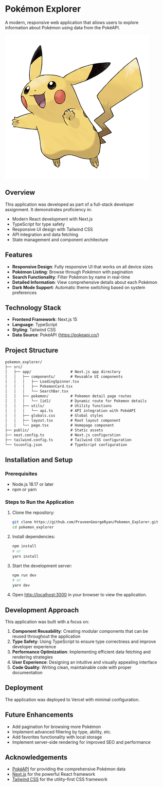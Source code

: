 # Pokémon Explorer

A modern, responsive web application that allows users to explore information about Pokémon using data from the PokéAPI.

![Pokémon Explorer](https://raw.githubusercontent.com/PokeAPI/sprites/master/sprites/pokemon/other/official-artwork/25.png)

## Overview

This application was developed as part of a full-stack developer assignment. It demonstrates proficiency in:

- Modern React development with Next.js
- TypeScript for type safety
- Responsive UI design with Tailwind CSS
- API integration and data fetching
- State management and component architecture

## Features

- **Responsive Design**: Fully responsive UI that works on all device sizes
- **Pokémon Listing**: Browse through Pokémon with pagination
- **Search Functionality**: Filter Pokémon by name in real-time
- **Detailed Information**: View comprehensive details about each Pokémon
- **Dark Mode Support**: Automatic theme switching based on system preferences

## Technology Stack

- **Frontend Framework**: Next.js 15
- **Language**: TypeScript
- **Styling**: Tailwind CSS
- **Data Source**: PokéAPI (https://pokeapi.co/)

## Project Structure

```
pokemon_explorer/
├── src/
│   ├── app/                  # Next.js app directory
│   │   ├── components/       # Reusable UI components
│   │   │   ├── LoadingSpinner.tsx
│   │   │   ├── PokemonCard.tsx
│   │   │   └── SearchBar.tsx
│   │   ├── pokemon/          # Pokemon detail page routes
│   │   │   └── [id]/         # Dynamic route for Pokemon details
│   │   ├── utils/            # Utility functions
│   │   │   └── api.ts        # API integration with PokéAPI
│   │   ├── globals.css       # Global styles
│   │   ├── layout.tsx        # Root layout component
│   │   └── page.tsx          # Homepage component
├── public/                   # Static assets
├── next.config.ts            # Next.js configuration
├── tailwind.config.ts        # Tailwind CSS configuration
└── tsconfig.json             # TypeScript configuration
```

## Installation and Setup

### Prerequisites

- Node.js 18.17 or later
- npm or yarn

### Steps to Run the Application

1. Clone the repository:
   ```bash
   git clone https://github.com/PraveenGeorgeRyan/Pokemon_Explorer.git
   cd pokemon_explorer
   ```

2. Install dependencies:
   ```bash
   npm install
   # or
   yarn install
   ```

3. Start the development server:
   ```bash
   npm run dev
   # or
   yarn dev
   ```

4. Open [http://localhost:3000](http://localhost:3000) in your browser to view the application.

## Development Approach

This application was built with a focus on:

1. **Component Reusability**: Creating modular components that can be reused throughout the application
2. **Type Safety**: Using TypeScript to ensure type correctness and improve developer experience
3. **Performance Optimization**: Implementing efficient data fetching and rendering strategies
4. **User Experience**: Designing an intuitive and visually appealing interface
5. **Code Quality**: Writing clean, maintainable code with proper documentation

## Deployment

The application was deployed to Vercel with minimal configuration.

## Future Enhancements

- Add pagination for browsing more Pokémon
- Implement advanced filtering by type, ability, etc.
- Add favorites functionality with local storage
- Implement server-side rendering for improved SEO and performance

## Acknowledgements

- [PokéAPI](https://pokeapi.co/) for providing the comprehensive Pokémon data
- [Next.js](https://nextjs.org/) for the powerful React framework
- [Tailwind CSS](https://tailwindcss.com/) for the utility-first CSS framework
